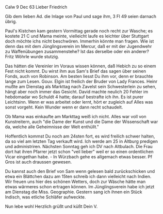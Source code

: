  Calw 9 Dec 63
Lieber Friedrich

Gib dem lieben Ad. die Inlage von Paul und sage ihm, 3 Fl 49 seien darnach übrig.

Paul's Kistchen kam gestern Vormittag gerade noch recht zur Wasche; es kostete 21 C und Mama meinte, vielleicht laufe es leichter über Stuttgart doch möchte ichs nicht beschwören. Immerhin könnte man fragen. 
Wie ist denn das mit dem Jünglingsverein im Mercur, daß er mit der Jugendwehr zu Waffenübungen zusammenstehe? Ist das derselbe oder ein anderer? Fritz Wöhrle wurde stutzig.

Das hätten die Vereinler im Voraus wissen können, daß Hebich zu so einem Fest nicht kommt. Du wirst ihm aus Sam's Brief das sagen über seinen Fonds, auch von Robinson. Am besten liesst Du ihm vor, denn er brauchte lange zum Lesen. Gouv. Elgin ist freilich der Bruder von Lady Frances. 
Heinr mußte am Dienstag als Markttag nach Zavelst sein Schwesterlein zu sehen, hängt aber noch immer das Gesicht. David machte neulich 20 Fehler im hebdomadar wo Schuldt 4 hatte; darauf bestrafte ich ihn. Es ist purer Leichtsinn. Wenn er was arbeitet oder lernt, hört er zugleich auf Alles was sonst vorgeht. Kein Wunder wenn er dann recht schaudelt.

Ob Mama was einkaufte am Markttag weiß ich nicht. Alles war voll von Kunstreitern, auch "die Dame der Kunst und die Dame der Wissenschaft war da, welche alle Geheimnisse der Welt enthüllt."

Hoffentlich kommst Du noch am 24sten fort, es wird freilich schwer halten, da so viel am letzten Tag verkauft wird. Ich werde am 25 in Altburg predigen und administriren. Nächsten Sonntag geh ich DV nach Altbulach. Die Frau dort hat ihren Pfarrer jetzt schon "veil lieber" weil er so einen ordentlichen Vicar eingethan habe. - In Würzbach gehe es allgemach etwas besser. Pf Gros ist auch draussen gewesen.

Du kannst auch den Brief von Sam wenn gelesen bald zurückschicken und etwa ein Blättchen dazu am 15ten schreib ich dann vielleicht nach Indien. 
Wir freuen uns hier des schönen Wetters, doch zur Wäsche hätte man etwas wärmeres schon ertragen können. Im Jünglingsverein habe ich jetzt am Dienstag die Miss. Geographie. Gestern sang ich ihnen ein Stück Indisch, was etliche Schläfer aufweckte.

Nun lebe wohl Herzlich grüßt und küßt
 Dein V.

